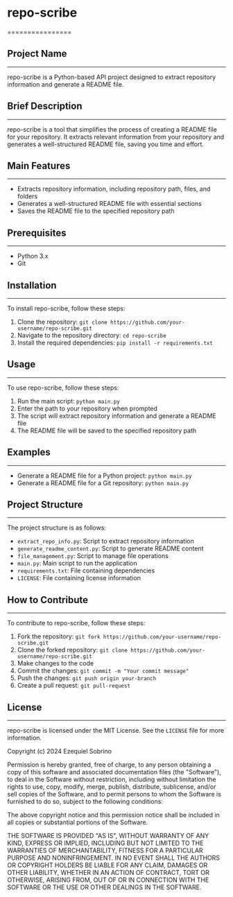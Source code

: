# repo-scribe
================

## Project Name
------------

repo-scribe is a Python-based API project designed to extract repository information and generate a README file.

## Brief Description
-------------------

repo-scribe is a tool that simplifies the process of creating a README file for your repository. It extracts relevant information from your repository and generates a well-structured README file, saving you time and effort.

## Main Features
----------------

*   Extracts repository information, including repository path, files, and folders
*   Generates a well-structured README file with essential sections
*   Saves the README file to the specified repository path

## Prerequisites
-----------------

*   Python 3.x
*   Git

## Installation
--------------

To install repo-scribe, follow these steps:

1.  Clone the repository: `git clone https://github.com/your-username/repo-scribe.git`
2.  Navigate to the repository directory: `cd repo-scribe`
3.  Install the required dependencies: `pip install -r requirements.txt`

## Usage
-----

To use repo-scribe, follow these steps:

1.  Run the main script: `python main.py`
2.  Enter the path to your repository when prompted
3.  The script will extract repository information and generate a README file
4.  The README file will be saved to the specified repository path

## Examples
---------

*   Generate a README file for a Python project: `python main.py`
*   Generate a README file for a Git repository: `python main.py`

## Project Structure
-------------------

The project structure is as follows:

*   `extract_repo_info.py`: Script to extract repository information
*   `generate_readme_content.py`: Script to generate README content
*   `file_management.py`: Script to manage file operations
*   `main.py`: Main script to run the application
*   `requirements.txt`: File containing dependencies
*   `LICENSE`: File containing license information

## How to Contribute
--------------------

To contribute to repo-scribe, follow these steps:

1.  Fork the repository: `git fork https://github.com/your-username/repo-scribe.git`
2.  Clone the forked repository: `git clone https://github.com/your-username/repo-scribe.git`
3.  Make changes to the code
4.  Commit the changes: `git commit -m "Your commit message"`
5.  Push the changes: `git push origin your-branch`
6.  Create a pull request: `git pull-request`

## License
-------

repo-scribe is licensed under the MIT License. See the `LICENSE` file for more information.

Copyright (c) 2024 Ezequiel Sobrino

Permission is hereby granted, free of charge, to any person obtaining a copy
of this software and associated documentation files (the "Software"), to deal
in the Software without restriction, including without limitation the rights
to use, copy, modify, merge, publish, distribute, sublicense, and/or sell
copies of the Software, and to permit persons to whom the Software is
furnished to do so, subject to the following conditions:

The above copyright notice and this permission notice shall be included in all
copies or substantial portions of the Software.

THE SOFTWARE IS PROVIDED "AS IS", WITHOUT WARRANTY OF ANY KIND, EXPRESS OR
IMPLIED, INCLUDING BUT NOT LIMITED TO THE WARRANTIES OF MERCHANTABILITY,
FITNESS FOR A PARTICULAR PURPOSE AND NONINFRINGEMENT. IN NO EVENT SHALL THE
AUTHORS OR COPYRIGHT HOLDERS BE LIABLE FOR ANY CLAIM, DAMAGES OR OTHER
LIABILITY, WHETHER IN AN ACTION OF CONTRACT, TORT OR OTHERWISE, ARISING FROM,
OUT OF OR IN CONNECTION WITH THE SOFTWARE OR THE USE OR OTHER DEALINGS IN THE
SOFTWARE.